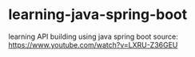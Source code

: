 # learning-java-spring-boot
learning API building using java spring boot
source: https://www.youtube.com/watch?v=LXRU-Z36GEU
